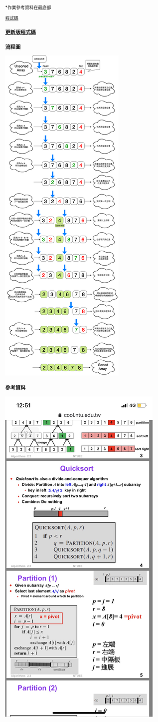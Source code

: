 
*作業參考資料在最底部

[程式碼](https://nbviewer.jupyter.org/github/tzuchyi/class_exercise/blob/master/1018hw/QuickSort.ipynb)
### [更新版程式碼](https://nbviewer.jupyter.org/github/tzuchyi/class_exercise/blob/master/1018hw/QuickSort_change.ipynb)


### 流程圖
![](https://github.com/tzuchyi/class_exercise/blob/master/1018hw/quicksort_chart.png)

### 參考資料
![](https://github.com/tzuchyi/class_exercise/blob/master/1018hw/%E5%8F%83%E8%80%83%E8%B3%87%E6%96%99.JPG)
